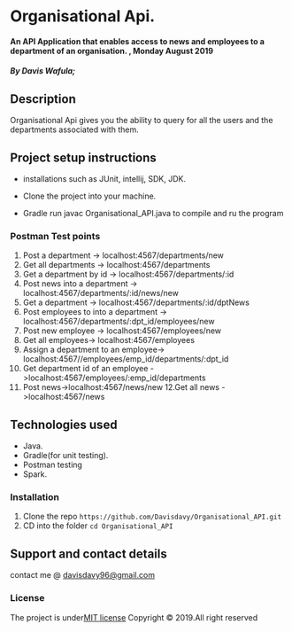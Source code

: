 # Organisational Api.

#### An API Application that enables access to news and employees to a department of an organisation.  , Monday August 2019
##### By **Davis Wafula**;
## Description

Organisational Api gives you the ability to query for all the users and the departments associated with them.


## Project setup instructions
* installations such as JUnit, intellij, SDK, JDK.

* Clone the project into your machine.

* Gradle run javac Organisational_API.java to compile and ru the program

### Postman Test points
1. Post a department -> localhost:4567/departments/new
2. Get all departments -> localhost:4567/departments
3. Get a department by id -> localhost:4567/departments/:id
4. Post news into a department -> localhost:4567/departments/:id/news/new
5. Get a department -> localhost:4567/departments/:id/dptNews
6. Post employees to into a department -> localhost:4567/departments/:dpt_id/employees/new
7. Post new employee -> localhost:4567/employees/new
8. Get all employees-> localhost:4567/employees
9. Assign a department to an employee-> localhost:4567//employees/emp_id/departments/:dpt_id
10. Get department id of an employee ->localhost:4567/employees/:emp_id/departments
11. Post news->localhost:4567/news/new
12.Get all news ->localhost:4567/news

## Technologies used
* Java.
* Gradle(for unit testing).
* Postman testing
* Spark.


### Installation
1. Clone the repo `https://github.com/Davisdavy/Organisational_API.git`
2. CD into the folder `cd Organisational_API`



## Support and contact details
contact me @ davisdavy96@gmail.com

### License
The project is under[MIT license](https://github.com/Davisdavy/Organisational_API/blob/master/LICENSE)
Copyright &copy; 2019.All right reserved